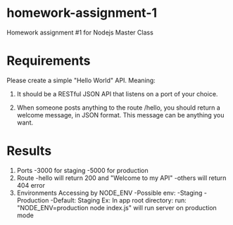 # homework-assignment-1
Homework assignment #1 for Nodejs Master Class

# Requirements
Please create a simple "Hello World" API. Meaning:

1. It should be a RESTful JSON API that listens on a port of your choice. 

2. When someone posts anything to the route /hello, you should return a welcome message, in JSON format. This message can be anything you want. 

# Results

1. Ports
  -3000 for staging
  -5000 for production
2. Route
  -hello will return 200 and "Welcome to my API"
  -others will return 404 error
3. Environments
  Accessing by NODE_ENV
    -Possible env: 
      -Staging
      -Production
    -Default: Staging
  Ex: In app root directory:
    run: "NODE_ENV=production node index.js" will run server on production mode


